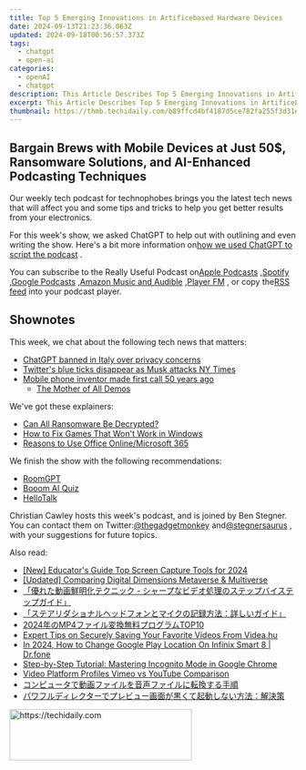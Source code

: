 ```yaml
---
title: Top 5 Emerging Innovations in Artificebased Hardware Devices
date: 2024-09-13T21:23:36.063Z
updated: 2024-09-18T00:56:57.373Z
tags:
  - chatgpt
  - open-ai
categories:
  - openAI
  - chatgpt
description: This Article Describes Top 5 Emerging Innovations in Artificebased Hardware Devices
excerpt: This Article Describes Top 5 Emerging Innovations in Artificebased Hardware Devices
thumbnail: https://thmb.techidaily.com/b89ffcd4bf4187d5ce782fa255f3d31e70eba20fbf846963d325dce5a6f79e5f.jpg
---
```


## Bargain Brews with Mobile Devices at Just 50$, Ransomware Solutions, and AI-Enhanced Podcasting Techniques

 Our weekly tech podcast for technophobes brings you the latest tech news that will affect you and some tips and tricks to help you get better results from your electronics.

 For this week's show, we asked ChatGPT to help out with outlining and even writing the show. Here's a bit more information on[how we used ChatGPT to script the podcast](https://www.makeuseof.com/i-used-chatgpt-to-script-a-podcast-heres-what-happened/) .

 You can subscribe to the Really Useful Podcast on[Apple Podcasts](https://podcasts.apple.com/gb/podcast/the-really-useful-podcast/id1437847131?mt=2) ,[Spotify](https://open.spotify.com/show/283gDxLd6OTNEpRq6tN7ha) ,[Google Podcasts](https://www.google.com/podcasts?feed=aHR0cHM6Ly9hbmNob3IuZm0vcy8zMWJlNDcwL3BvZGNhc3QvcnNz) ,[Amazon Music and Audible](https://music.amazon.co.uk/podcasts/20ab73d4-5da2-46c7-a17f-dc6eb39bdb48/The-Really-Useful-Podcast) ,[Player FM](https://player.fm/series/the-really-useful-podcast-2491856) , or copy the[RSS feed](https://feeds.transistor.fm/the-really-useful-podcast) into your podcast player.

## Shownotes

This week, we chat about the following tech news that matters:

* [ChatGPT banned in Italy over privacy concerns](https://www.bbc.co.uk/news/technology-65139406)
* [Twitter's blue ticks disappear as Musk attacks NY Times](https://www.bbc.co.uk/news/technology-65156216)
* [Mobile phone inventor made first call 50 years ago](https://www.bbc.co.uk/news/technology-65112048)  
  * [The Mother of All Demos](https://www.youtube.com/watch?v=B6rKUf9DWRI)

We've got these explainers:

* [Can All Ransomware Be Decrypted?](https://www.makeuseof.com/can-all-ransomware-be-decrypted/)
* [How to Fix Games That Won't Work in Windows](https://www.makeuseof.com/fix-games-not-working-windows/)
* [Reasons to Use Office Online/Microsoft 365](https://www.makeuseof.com/tag/dont-pay-word-5-reasons-use-office-online/)

We finish the show with the following recommendations:

* [RoomGPT](http://https://www.roomgpt.io/)
* [Booom AI Quiz](https://booom.ai/)
* [HelloTalk](https://www.hellotalk.com/?lang=en)

 Christian Cawley hosts this week's podcast, and is joined by Ben Stegner. You can contact them on Twitter:[@thegadgetmonkey](https://twitter.com/thegadgetmonkey) and[@stegnersaurus](https://twitter.com/stegnersaurus) , with your suggestions for future topics.

<ins class="adsbygoogle"
     style="display:block"
     data-ad-format="autorelaxed"
     data-ad-client="ca-pub-7571918770474297"
     data-ad-slot="1223367746"></ins>

<ins class="adsbygoogle"
     style="display:block"
     data-ad-client="ca-pub-7571918770474297"
     data-ad-slot="8358498916"
     data-ad-format="auto"
     data-full-width-responsive="true"></ins>

<span class="atpl-alsoreadstyle">Also read:</span>
<div><ul>
<li><a href="https://screen-recording.techidaily.com/new-educators-guide-top-screen-capture-tools-for-2024/"><u>[New] Educator's Guide Top Screen Capture Tools for 2024</u></a></li>
<li><a href="https://extra-tips.techidaily.com/updated-comparing-digital-dimensions-metaverse-and-multiverse/"><u>[Updated] Comparing Digital Dimensions Metaverse & Multiverse</u></a></li>
<li><a href="https://tech-revival.techidaily.com/44cm5ysq44km44gf5yuv55s76a6u5pio5yyw44og44kv44ol44od44kvic0g44k344oj44o844ox44gq44ot44oh44kq5yem55cg44gu44k544og44od44ox44oq44kk44k544og44od44ox44ks44kk44oj58/"><u>「優れた動画鮮明化テクニック - シャープなビデオ処理のステップバイステップガイド」</u></a></li>
<li><a href="https://tech-revival.techidaily.com/44cm44k544og44ki44oq44oa44k344on44ok44or44oy44od44oj44ov44kp44oz44go44oe44kk44kv44gu6kiy6yyy5pa55rov77ya6kmz44gx44ge44ks44kk44oj44cn/"><u>「ステアリダショナルヘッドフォンとマイクの記録方法：詳しいガイド」</u></a></li>
<li><a href="https://tech-revival.techidaily.com/2024mp4top10/"><u>2024年のMP4ファイル変換無料プログラムTOP10</u></a></li>
<li><a href="https://win11.techidaily.com/expert-tips-on-securely-saving-your-favorite-videos-from-videahu/"><u>Expert Tips on Securely Saving Your Favorite Videos From Videa.hu</u></a></li>
<li><a href="https://review-topics.techidaily.com/in-2024-how-to-change-google-play-location-on-infinix-smart-8-drfone-by-drfone-virtual-android/"><u>In 2024, How to Change Google Play Location On Infinix Smart 8 | Dr.fone</u></a></li>
<li><a href="https://tech-recovery.techidaily.com/step-by-step-tutorial-mastering-incognito-mode-in-google-chrome/"><u>Step-by-Step Tutorial: Mastering Incognito Mode in Google Chrome</u></a></li>
<li><a href="https://youtube-videos.techidaily.com/video-platform-profiles-vimeo-vs-youtube-comparison/"><u>Video Platform Profiles Vimeo vs YouTube Comparison</u></a></li>
<li><a href="https://tech-revival.techidaily.com/44kz44oz44ou44ol44o844k44gn5yuv55s744ov44kh44kk44or44ks6zplusz5aow44ov44kh44kk44or44gr6lui5oplusb44gz44kl5oml6acg/"><u>コンピュータで動画ファイルを音声ファイルに転換する手順</u></a></li>
<li><a href="https://tech-revival.techidaily.com/44or44ov44ov44or44oh44kj44os44kv44k44o844gn44ox44os44ot44ol44o855s76z2i44gm6bus44gp44gm6lw35yuv44gx44gq44ge5pa55rov77ya6kej5rg6562w/"><u>パワフルディレクターでプレビュー画面が黒くて起動しない方法：解決策</u></a></li>
</ul></div>

<!-- affiliate ads begin -->
<a href="https://aligracehair.sjv.io/c/5597632/2135401/19272" target="_top" id="2135401">
  <img src="//a.impactradius-go.com/display-ad/19272-2135401" border="0" alt="https://techidaily.com" width="320" height="90"/>
</a>
<img height="0" width="0" src="https://aligracehair.sjv.io/i/5597632/2135401/19272" style="position:absolute;visibility:hidden;" border="0" />
<!-- affiliate ads end -->

